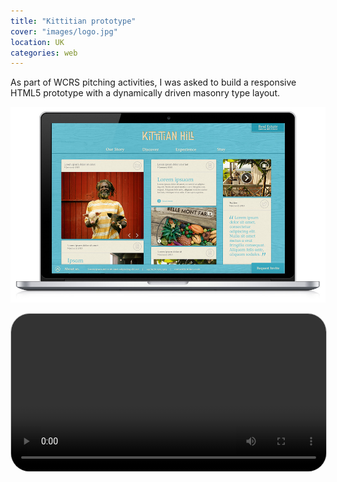 ```yaml
---
title: "Kittitian prototype"
cover: "images/logo.jpg"
location: UK
categories: web
---
```


As part of WCRS pitching activities, I was asked to build a responsive HTML5 prototype with a dynamically driven masonry type layout.

![](./images/1.jpg)

<video class="full-img" style="border: 1px solid #CCC; border-radius: 30px;" width="100%" controls>
    <source src="./images/kittitian.mp4" type="video/mp4" />
</video>

